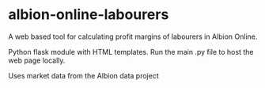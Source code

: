 # albion-online-labourers

A web based tool for calculating profit margins of labourers in Albion Online.

Python flask module with HTML templates. Run the main .py file to host the web page locally.

Uses market data from the Albion data project
